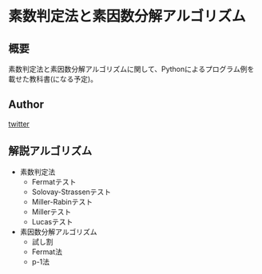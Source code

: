# 素数判定法と素因数分解アルゴリズム

## 概要

素数判定法と素因数分解アルゴリズムに関して、Pythonによるプログラム例を載せた教科書(になる予定)。

## Author

[twitter](https://twitter.com/haru_44)

## 解説アルゴリズム

* 素数判定法
  * Fermatテスト
  * Solovay-Strassenテスト
  * Miller-Rabinテスト
  * Millerテスト
  * Lucasテスト
* 素因数分解アルゴリズム
  * 試し割
  * Fermat法
  * p-1法

